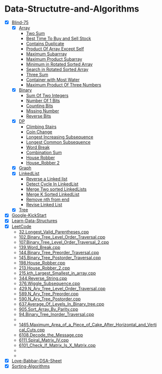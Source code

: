 # Data-Structutre-and-Algorithms
- [x] [Blind-75](Blind-75)
    - [x] [Array](Blind-75/Array)
        - [Two Sum](Blind-75/Array/1.Two_Sum)
        - [Best Time To Buy and Sell Stock](Blind-75/Array/2.Best_Time_To_Buy_And_Sell_Stock.cpp)
        - [Contains Duplicate](Blind-75/Array/3.Contains_Duplicate.cpp)
        - [Product Of Array Except Self](Blind-75/Array/4.Product_Of_Array_Except_Self.cpp)
        - [Maximum Subarrray](Blind-75/Array/5.Maximum_Subarray.cpp)
        - [Maximum Product Subarray](Blind-75/Array/6.Maximum_Product_Subarray.cpp)
        - [Minimum in Rotated Sorted Array](Blind-75/Array/7.Minimum_In_Rotated_Sorted_Array.cpp)
        - [Search in Rotated Sorted Array](Blind-75/Array/8.Search_In_Rotated_Sorted_Array.cpp)
        - [Three Sum](Blind-75/Array/9.Three_Sum.cpp)
        - [Container with Most Water](Blind-75/Array/10.Container_With_Most_Water.cpp)
        - [Maximum Product Of Three Numbers](Blind-75/Array/Maximum_Product_Of_Three_Numbers.cpp)
    - [x] [Binary](Blind-75/Binary)
        - [Sum Of Two Integers](Blind-75/Binary/1.Sum_Of_Two_Integers.cpp)
        - [Number Of 1 Bits](Blind-75/Binary/2.Number_Of_1_Bits.cpp)
        - [Counting Bits](Blind-75/Binary/3.Counting_Bits.cpp)
        - [Missing Number](Blind-75/Binary/4.Missing_Number.cpp)
        - [Reverse Bits](Blind-75/Binary/5.Reverse_Bits.cpp)
    - [x] [DP](Blind-75/DP)
        - [Climbing Stairs](Blind-75/DP/1.Climbing_Stairs.cpp)
        - [Coin Change](Blind-75/DP/2.Coin_Change.cpp)
        - [Longest Increasing Subsequence](Blind-75/DP/3.Longest_Increasing_Subsequence.cpp)
        - [Longest Common Subsequence](Blind-75/DP/4.Longest_Common_Subsequence.cpp)
        - [Word Break](Blind-75/DP/5.Word_Break.cpp)
        - [Combination Sum](Blind-75/DP/6.Combination_Sum.cpp)
        - [House Robber](Blind-75/DP/7.House_Robber.cpp)
        - [House_Robber 2](Blind-75/DP/8.House_Robber_2.cpp)
    - [x] [Graph](Blind-75/Graph)
    - [x] [LinkedList](Blind-75/LinkedList)
        - [Reverse a Linked list](Blind-75/LinkedList/1.Reverse_a_Linked_list.cpp)
        - [Detect Cycle In LinkedList](Blind-75/LinkedList/2.Detect_Cycle_In_LinkedList.cpp)
        - [Merge Two sorted LinkedLists](Blind-75/LinkedList/3.Merge_Two_sorted_LinkedLists.cpp)
        - [Merge K Sorted LinkedList](Blind-75/LinkedList/4.Merge_K_Sorted_LinkedList.cpp)
        - [Remove nth from end](Blind-75/LinkedList/5.Remove_nth_from_end.cpp)
        - [Revise Linked List](Blind-75/LinkedList/Revise_Linked_List.cpp)
    - [x] [Tree](Blind-75/Tree)
- [x] [Google-KickStart](Google-KickStart)
- [x] [Learn-Data-Structures](Learn-Data-Structures)
- [x] [LeetCode](LeetCode)
    - [32.Longest_Valid_Parentheses.cpp](LeetCode/32.Longest_Valid_Parentheses.cpp)
    - [102.Binary_Tree_Level_Order_Traversal.cpp](LeetCode/102.Binary_Tree_Level_Order_Traversal.cpp)
    - [107.Binary_Tree_Level_Order_Traversal_2.cpp](LeetCode/107.Binary_Tree_Level_Order_Traversal_2.cpp)
    - [139.Word_Break.cpp](LeetCode/139.Word_Break.cpp)
    - [144.Binary_Tree_Preorder_Traversal.cpp](LeetCode/144.Binary_Tree_Preorder_Traversal.cpp)
    - [145.Binary_Tree_Postorder_Traversal.cpp](LeetCode/145.Binary_Tree_Postorder_Traversal.cpp)
    - [198.House_Robber.cpp](LeetCode/)
    - [213.House_Robber_2.cpp](LeetCode/)
    - [215.kth_Largest_Smallest_in_array.cpp](LeetCode/)
    - [344.Reverse_String.cpp](LeetCode/344.Reverse_String.cpp)
    - [376.Wiggle_Subsequence.cpp](LeetCode/376.Wiggle_Subsequence.cpp)
    - [429.N_Ary_Tree_Level_Order_Traversal.cpp](LeetCode/429.N_Ary_Tree_Level_Order_Traversal.cpp)
    - [589.N_Ary_Tree_Preorder.cpp](LeetCode/589.N_Ary_Tree_Preorder.cpp)
    - [590.N_Ary_Tree_Postorder.cpp](LeetCode/590.N_Ary_Tree_Postorder.cpp)
    - [637.Average_Of_Levels_In_Binary_tree.cpp](LeetCode/637.Average_Of_Levels_In_Binary_tree.cpp)
    - [905.Sort_Array_By_Parity.cpp](LeetCode/905.Sort_Array_By_Parity.cpp)
    - [94.Binary_Tree_Inorder_Traversal.cpp](LeetCode/94.Binary_Tree_Inorder_Traversal.cpp)
    - [](LeetCode/)
    - [1465.Maximum_Area_of_a_Piece_of_Cake_After_Horizontal_and_Vertical_Cuts.cpp](LeetCode/)
    - [6108.Decode_the_Message.cpp](LeetCode/6108.Decode_the_Message.cpp)
    - [6111.Spiral_Matrix_IV.cpp](LeetCode/6111.Spiral_Matrix_IV.cpp)
    - [6101_Check_If_Matrix_Is_X_Matrix.cpp](LeetCode/Weekly_299_6101_Check_If_Matrix_Is_X_Matrix.cpp)
    - []()
    - [](LeetCode/)
- [x] [Love-Babbar-DSA-Sheet](Love-Babbar-DSA-Sheet)
- [x] [Sorting-Algorithms](Sorting-Algorithms)
